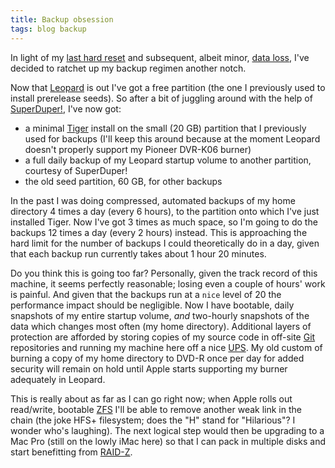 ```yaml
---
title: Backup obsession
tags: blog backup
---
```


In light of my [last hard reset](http://www.wincent.com/a/about/wincent/weblog/archives/2007/11/involuntary_reb_17.php) and subsequent, albeit minor, [data loss](http://www.wincent.com/a/about/wincent/weblog/archives/2007/11/a_world_without.php), I've decided to ratchet up my backup regimen another notch.

Now that [Leopard](http://www.wincent.com/knowledge-base/Leopard) is out I've got a free partition (the one I previously used to install prerelease seeds). So after a bit of juggling around with the help of [SuperDuper!](http://www.wincent.com/knowledge-base/SuperDuper!), I've now got:

-   a minimal [Tiger](http://www.wincent.com/knowledge-base/Tiger) install on the small (20 GB) partition that I previously used for backups (I'll keep this around because at the moment Leopard doesn't properly support my Pioneer DVR-K06 burner)
-   a full daily backup of my Leopard startup volume to another partition, courtesy of SuperDuper!
-   the old seed partition, 60 GB, for other backups

In the past I was doing compressed, automated backups of my home directory 4 times a day (every 6 hours), to the partition onto which I've just installed Tiger. Now I've got 3 times as much space, so I'm going to do the backups 12 times a day (every 2 hours) instead. This is approaching the hard limit for the number of backups I could theoretically do in a day, given that each backup run currently takes about 1 hour 20 minutes.

Do you think this is going too far? Personally, given the track record of this machine, it seems perfectly reasonable; losing even a couple of hours' work is painful. And given that the backups run at a `nice` level of 20 the performance impact should be negligible. Now I have bootable, daily snapshots of my entire startup volume, *and* two-hourly snapshots of the data which changes most often (my home directory). Additional layers of protection are afforded by storing copies of my source code in off-site [Git](http://www.wincent.com/knowledge-base/Git) repositories and running my machine here off a nice [UPS](http://www.wincent.com/knowledge-base/UPS). My old custom of burning a copy of my home directory to DVD-R once per day for added security will remain on hold until Apple starts supporting my burner adequately in Leopard.

This is really about as far as I can go right now; when Apple rolls out read/write, bootable [ZFS](http://www.wincent.com/knowledge-base/ZFS) I'll be able to remove another weak link in the chain (the joke HFS+ filesystem; does the "H" stand for "Hilarious"? I wonder who's laughing). The next logical step would then be upgrading to a Mac Pro (still on the lowly iMac here) so that I can pack in multiple disks and start benefitting from [RAID-Z](http://www.wincent.com/knowledge-base/RAID-Z).
